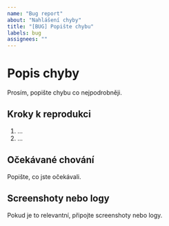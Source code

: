 ```yaml
---
name: "Bug report"
about: "Nahlášení chyby"
title: "[BUG] Popište chybu"
labels: bug
assignees: ""
---
```


# Popis chyby

Prosím, popište chybu co nejpodrobněji.

## Kroky k reprodukci
1. ...
2. ...

## Očekávané chování
Popište, co jste očekávali.

## Screenshoty nebo logy
Pokud je to relevantní, připojte screenshoty nebo logy.
